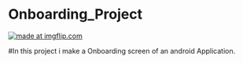# Onboarding_Project

<a href="https://imgflip.com/gif/22ur22"><img src="https://i.imgflip.com/22ur22.gif" title="made at imgflip.com"/></a>


#In this project i make a Onboarding screen of an android Application.
